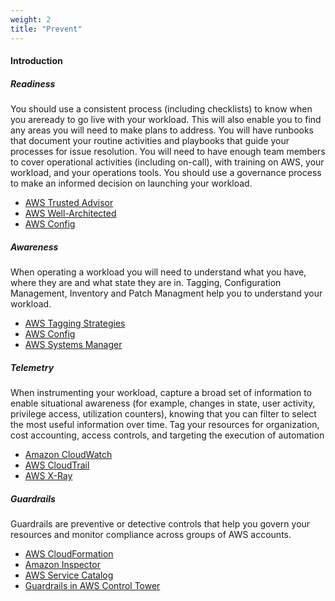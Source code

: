 ```yaml
---
weight: 2
title: "Prevent"
---
```


#### Introduction

##### Readiness

You should use a consistent process (including checklists) to know when you areready to go live with your workload. This will also enable you to find any areas you will need to make plans to address. You will have runbooks that document your routine activities and playbooks that guide your processes for issue resolution. You will need to have enough team members to cover operational activities (including on-call), with training on AWS, your workload,  and your operations tools.  You should use a governance process to make an informed decision on launching your workload.

 - [AWS Trusted Advisor](https://aws.amazon.com/premiumsupport/technology/trusted-advisor/)
 - [AWS Well-Architected](https://aws.amazon.com/architecture/well-architected/)
 - [AWS Config](https://aws.amazon.com/config/)

##### Awareness

When operating a workload you will need to understand what you have, where they are and what state they are in. Tagging, Configuration Management, Inventory and Patch Managment help you to understand your workload.

 - [AWS Tagging Strategies](https://aws.amazon.com/answers/account-management/aws-tagging-strategies/)
 - [AWS Config](https://aws.amazon.com/config/)
 - [AWS Systems Manager](https://aws.amazon.com/systems-manager/)

##### Telemetry

When instrumenting your workload, capture a broad set of information to enable situational awareness (for example, changes in state, user activity, privilege access, utilization counters),  knowing that you can filter to select the most useful information over time. Tag your resources for organization, cost accounting, access controls, and targeting the execution of automation

 - [Amazon CloudWatch](https://aws.amazon.com/cloudwatch/)
 - [AWS CloudTrail](https://aws.amazon.com/cloudtrail/)
 - [AWS X-Ray](https://aws.amazon.com/xray/)

##### Guardrails

Guardrails are preventive or detective controls that help you govern your resources and monitor compliance across groups of AWS accounts. 

  - [AWS CloudFormation](https://aws.amazon.com/cloudformation/)
  - [Amazon Inspector](https://aws.amazon.com/inspector/)
  - [AWS Service Catalog](https://aws.amazon.com/servicecatalog/)
  - [Guardrails in AWS Control Tower](https://docs.aws.amazon.com/controltower/latest/userguide/guardrails.html)